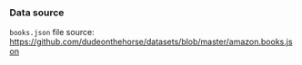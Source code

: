### Data source
`books.json` file source: https://github.com/dudeonthehorse/datasets/blob/master/amazon.books.json